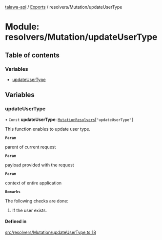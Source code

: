 [talawa-api](../README.md) / [Exports](../modules.md) / resolvers/Mutation/updateUserType

# Module: resolvers/Mutation/updateUserType

## Table of contents

### Variables

- [updateUserType](resolvers_Mutation_updateUserType.md#updateusertype)

## Variables

### updateUserType

• `Const` **updateUserType**: [`MutationResolvers`](types_generatedGraphQLTypes.md#mutationresolvers)[``"updateUserType"``]

This function enables to update user type.

**`Param`**

parent of current request

**`Param`**

payload provided with the request

**`Param`**

context of entire application

**`Remarks`**

The following checks are done:
1. If the user exists.

#### Defined in

[src/resolvers/Mutation/updateUserType.ts:18](https://github.com/PalisadoesFoundation/talawa-api/blob/cba820f/src/resolvers/Mutation/updateUserType.ts#L18)
